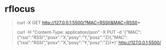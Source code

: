 # rflocus

> curl -X GET http://127.0.0.1:5500/?MAC=RSSI(&MAC=RSSI)*

> curl -H "Content-Type: application/json" -X PUT -d '{"MAC":{"rssi":"RSSI","posx":"X,"posy":"Y,"posz":"Z}(,"MAC":{"rssi":"RSSI","posx":"X,"posy":"Y,"posz":"Z})*}' http://127.0.0.1:5500/
